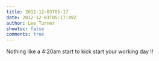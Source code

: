 ```yaml
---
title: 2012-12-03T05-17
date: 2012-12-03T05:17:49Z
author: Lee Turner
showtoc: false
comments: true
---
```


Nothing like a 4:20am start to kick start your working day !!

